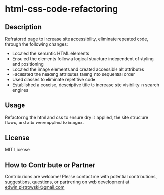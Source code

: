# html-css-code-refactoring

## Description

Refratored page to increase site accessibility, eliminate repeated code, through the following changes:

- Located the semantic HTML elements
- Ensured the elements follow a logical structure independent of styling and positioning
- Located the image elements and created accessible alt attributes
- Facilitated the heading attributes falling into sequential order
- Used classes to eliminate repetitive code
- Established a concise, descriptive title to increase site visibility in search engines

## Usage

Refactoring the html and css to ensure dry is applied, the site structure flows, and alts were applied to images.

## License

MIT License

## How to Contribute or Partner

Contributions are welcome! Please contact me with potential contributions, suggestions, questions, or partnering on web development at edwin.pietrowski@gmail.com
